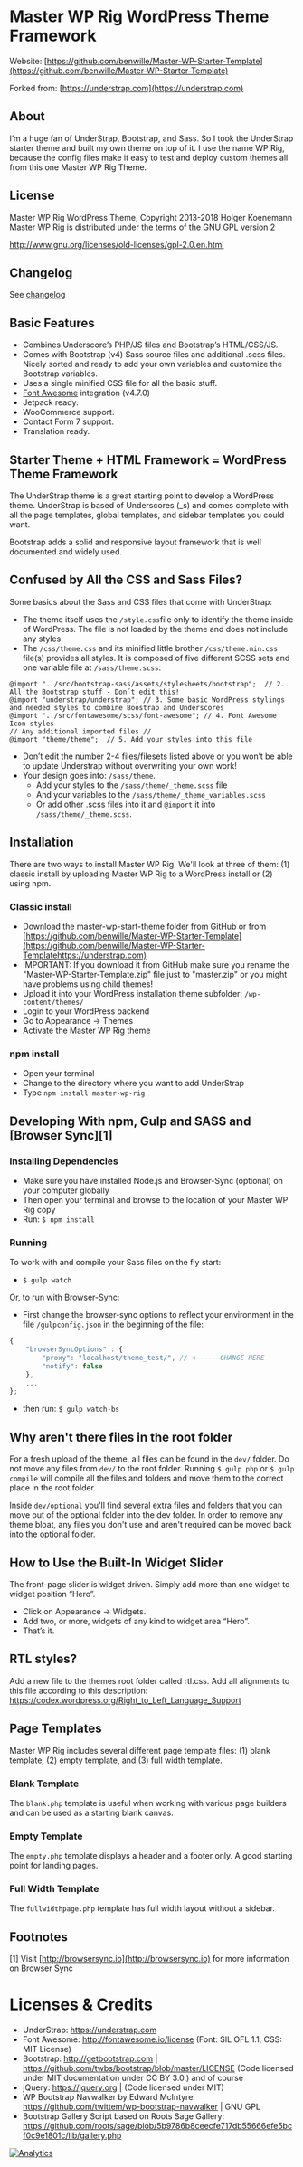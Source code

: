 # Master WP Rig WordPress Theme Framework

Website: [https://github.com/benwille/Master-WP-Starter-Template](https://github.com/benwille/Master-WP-Starter-Template)

Forked from: [https://understrap.com](https://understrap.com)

## About

I’m a huge fan of UnderStrap, Bootstrap, and Sass. So I took the UnderStrap starter theme and built my own theme on top of it. I use the name WP Rig, because the config files make it easy to test and deploy custom themes all from this one Master WP Rig Theme.

## License

Master WP Rig WordPress Theme, Copyright 2013-2018 Holger Koenemann
Master WP Rig is distributed under the terms of the GNU GPL version 2

http://www.gnu.org/licenses/old-licenses/gpl-2.0.en.html

## Changelog

See [changelog](CHANGELOG.md)

## Basic Features

- Combines Underscore’s PHP/JS files and Bootstrap’s HTML/CSS/JS.
- Comes with Bootstrap (v4) Sass source files and additional .scss files. Nicely sorted and ready to add your own variables and customize the Bootstrap variables.
- Uses a single minified CSS file for all the basic stuff.
- [Font Awesome](http://fortawesome.github.io/Font-Awesome/) integration (v4.7.0)
- Jetpack ready.
- WooCommerce support.
- Contact Form 7 support.
- Translation ready.

## Starter Theme + HTML Framework = WordPress Theme Framework

The UnderStrap theme is a great starting point to develop a WordPress theme. UnderStrap is based of Underscores (\_s) and comes complete with all the page templates, global templates, and sidebar templates you could want.

Bootstrap adds a solid and responsive layout framework that is well documented and widely used.

## Confused by All the CSS and Sass Files?

Some basics about the Sass and CSS files that come with UnderStrap:

- The theme itself uses the `/style.css`file only to identify the theme inside of WordPress. The file is not loaded by the theme and does not include any styles.
- The `/css/theme.css` and its minified little brother `/css/theme.min.css` file(s) provides all styles. It is composed of five different SCSS sets and one variable file at `/sass/theme.scss`:

```@import "theme/theme_variables";  // 1. Add your variables into this file. Also add variables to overwrite Bootstrap or UnderStrap variables here
@import "../src/bootstrap-sass/assets/stylesheets/bootstrap";  // 2. All the Bootstrap stuff - Don´t edit this!
@import "understrap/understrap"; // 3. Some basic WordPress stylings and needed styles to combine Boostrap and Underscores
@import "../src/fontawesome/scss/font-awesome"; // 4. Font Awesome Icon styles
// Any additional imported files //
@import "theme/theme";  // 5. Add your styles into this file
```

- Don’t edit the number 2-4 files/filesets listed above or you won’t be able to update Understrap without overwriting your own work!
- Your design goes into: `/sass/theme`.
  - Add your styles to the `/sass/theme/_theme.scss` file
  - And your variables to the `/sass/theme/_theme_variables.scss`
  - Or add other .scss files into it and `@import` it into `/sass/theme/_theme.scss`.

## Installation

There are two ways to install Master WP Rig. We'll look at three of them: (1) classic install by uploading Master WP Rig to a WordPress install or (2) using npm.

### Classic install

- Download the master-wp-start-theme folder from GitHub or from [https://github.com/benwille/Master-WP-Starter-Template](https://github.com/benwille/Master-WP-Starter-Templatehttps://understrap.com)
- IMPORTANT: If you download it from GitHub make sure you rename the "Master-WP-Starter-Template.zip" file just to "master.zip" or you might have problems using child themes!
- Upload it into your WordPress installation theme subfolder: `/wp-content/themes/`
- Login to your WordPress backend
- Go to Appearance → Themes
- Activate the Master WP Rig theme

### npm install

- Open your terminal
- Change to the directory where you want to add UnderStrap
- Type `npm install master-wp-rig`

## Developing With npm, Gulp and SASS and [Browser Sync][1]

### Installing Dependencies

- Make sure you have installed Node.js and Browser-Sync (optional) on your computer globally
- Then open your terminal and browse to the location of your Master WP Rig copy
- Run: `$ npm install`

### Running

To work with and compile your Sass files on the fly start:

- `$ gulp watch`

Or, to run with Browser-Sync:

- First change the browser-sync options to reflect your environment in the file `/gulpconfig.json` in the beginning of the file:

```javascript
{
    "browserSyncOptions" : {
        "proxy": "localhost/theme_test/", // <----- CHANGE HERE
        "notify": false
    },
    ...
};
```

- then run: `$ gulp watch-bs`

## Why aren't there files in the root folder

For a fresh upload of the theme, all files can be found in the `dev/` folder. Do not move any files from `dev/` to the root folder. Running `$ gulp php` or `$ gulp compile` will compile all the files and folders and move them to the correct place in the root folder.

Inside `dev/optional` you'll find several extra files and folders that you can move out of the optional folder into the dev folder. In order to remove any theme bloat, any files you don't use and aren't required can be moved back into the optional folder.

## How to Use the Built-In Widget Slider

The front-page slider is widget driven. Simply add more than one widget to widget position “Hero”.

- Click on Appearance → Widgets.
- Add two, or more, widgets of any kind to widget area “Hero”.
- That’s it.

## RTL styles?

Add a new file to the themes root folder called rtl.css. Add all alignments to this file according to this description:
https://codex.wordpress.org/Right_to_Left_Language_Support

## Page Templates

Master WP Rig includes several different page template files: (1) blank template, (2) empty template, and (3) full width template.

### Blank Template

The `blank.php` template is useful when working with various page builders and can be used as a starting blank canvas.

### Empty Template

The `empty.php` template displays a header and a footer only. A good starting point for landing pages.

### Full Width Template

The `fullwidthpage.php` template has full width layout without a sidebar.

## Footnotes

[1] Visit [http://browsersync.io](http://browsersync.io) for more information on Browser Sync

# Licenses & Credits

- UnderStrap: https://understrap.com
- Font Awesome: http://fontawesome.io/license (Font: SIL OFL 1.1, CSS: MIT License)
- Bootstrap: http://getbootstrap.com | https://github.com/twbs/bootstrap/blob/master/LICENSE (Code licensed under MIT documentation under CC BY 3.0.)
  and of course
- jQuery: https://jquery.org | (Code licensed under MIT)
- WP Bootstrap Navwalker by Edward McIntyre: https://github.com/twittem/wp-bootstrap-navwalker | GNU GPL
- Bootstrap Gallery Script based on Roots Sage Gallery: https://github.com/roots/sage/blob/5b9786b8ceecfe717db55666efe5bcf0c9e1801c/lib/gallery.php

[![Analytics](https://ga-beacon.appspot.com/UA-139292-31/chromeskel_a/readme)](https://github.com/igrigorik/ga-beacon)

